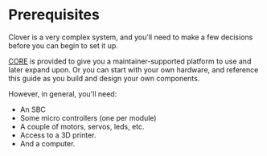 # Prerequisites

Clover is a very complex system, and you'll need to make a few decisions before you can begin to set it up.

[CORE](/docs/components/core/intro) is provided to give you a maintainer-supported platform to use and later expand upon. Or you can start with your own hardware, and reference this guide as you build and design your own components.

However, in general, you'll need:

- An SBC
- Some micro controllers (one per module)
- A couple of motors, servos, leds, etc.
- Access to a 3D printer.
- And a computer.

